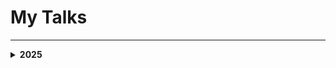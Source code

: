 # My Talks

* * *

<details><summary markdown="span"><strong>2025</strong></summary>

| Research Title | Conference(s) w/o Video(s) | Slides |
|--------|-------------|-----------------------------------|
| [Attempted Research in PHP Class Pollution](https://siunam321.github.io/research/attempted-research-in-php-class-pollution/) | [BSides Hong Kong 2025](https://www.youtube.com/watch?v=DVHRZcPGCBg) | [Google Slides](https://docs.google.com/presentation/d/1YFAIjHHKgFuZ54ea_AbcVu7gAOdal7_gMI0mD3kGlEQ/edit?usp=sharing)

</details>